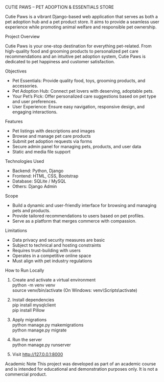 CUTIE PAWS – PET ADOPTION & ESSENTIALS STORE

Cutie Paws is a vibrant Django-based web application that serves as both a pet adoption hub and a pet product store. It aims to provide a seamless user experience while promoting animal welfare and responsible pet ownership.

Project Overview

Cutie Paws is your one-stop destination for everything pet-related. From high-quality food and grooming products to personalized pet care recommendations and an intuitive pet adoption system, Cutie Paws is dedicated to pet happiness and customer satisfaction.

Objectives

- Pet Essentials: Provide quality food, toys, grooming products, and accessories.
- Pet Adoption Hub: Connect pet lovers with deserving, adoptable pets.
- Your Pet’s Pick: Offer personalized care suggestions based on pet type and user preferences.
- User Experience: Ensure easy navigation, responsive design, and engaging interactions.

Features

- Pet listings with descriptions and images
- Browse and manage pet care products
- Submit pet adoption requests via forms
- Secure admin panel for managing pets, products, and user data
- Static and media file support

Technologies Used

- Backend: Python, Django
- Frontend: HTML, CSS, Bootstrap
- Database: SQLite / MySQL
- Others: Django Admin

Scope

- Build a dynamic and user-friendly interface for browsing and managing pets and products.
- Provide tailored recommendations to users based on pet profiles.
- Serve as a platform that merges commerce with compassion.

Limitations

- Data privacy and security measures are basic
- Subject to technical and hosting constraints
- Requires trust-building with users
- Operates in a competitive online space
- Must align with pet industry regulations

How to Run Locally

1. Create and activate a virtual environment  
   python -m venv venv  
   source venv/bin/activate   (On Windows: venv\Scripts\activate)

2. Install dependencies  
   pip install mysqlclient  
   pip install Pillow

3. Apply migrations  
   python manage.py makemigrations  
   python manage.py migrate

4. Run the server  
   python manage.py runserver

5. Visit http://127.0.0.1:8000

 Academic Note
This project was developed as part of an academic course and is intended for educational and demonstration purposes only. It is not a commercial product.
